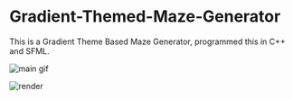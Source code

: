 # Gradient-Themed-Maze-Generator

This is a Gradient Theme Based Maze Generator, programmed this in C++ and SFML.

![main gif](https://github.com/irrevocablesake/Gradient-Themed-Maze-Generator/blob/master/images/main_gif.gif)


![render](https://github.com/irrevocablesake/Gradient-Themed-Maze-Generator/new/master/images/render.png)

